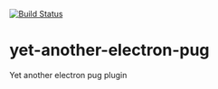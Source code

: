 [![Build Status](https://travis-ci.org/revington/yet-another-electron-pug.svg?branch=master)](https://travis-ci.org/revington/yet-another-electron-pug)
# yet-another-electron-pug
Yet another electron pug plugin
